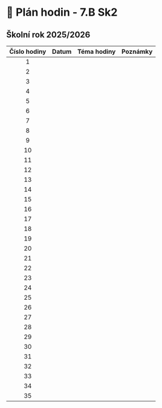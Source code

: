 # 📅 Plán hodin - 7.B Sk2

## Školní rok 2025/2026

| Číslo hodiny | Datum | Téma hodiny | Poznámky |
| :----------: | :---: | :---------- | :------- |
|      1       |       |             |          |
|      2       |       |             |          |
|      3       |       |             |          |
|      4       |       |             |          |
|      5       |       |             |          |
|      6       |       |             |          |
|      7       |       |             |          |
|      8       |       |             |          |
|      9       |       |             |          |
|      10      |       |             |          |
|      11      |       |             |          |
|      12      |       |             |          |
|      13      |       |             |          |
|      14      |       |             |          |
|      15      |       |             |          |
|      16      |       |             |          |
|      17      |       |             |          |
|      18      |       |             |          |
|      19      |       |             |          |
|      20      |       |             |          |
|      21      |       |             |          |
|      22      |       |             |          |
|      23      |       |             |          |
|      24      |       |             |          |
|      25      |       |             |          |
|      26      |       |             |          |
|      27      |       |             |          |
|      28      |       |             |          |
|      29      |       |             |          |
|      30      |       |             |          |
|      31      |       |             |          |
|      32      |       |             |          |
|      33      |       |             |          |
|      34      |       |             |          |
|      35      |       |             |          |
